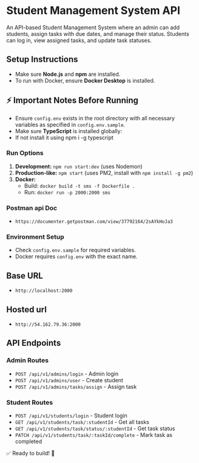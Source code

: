 # Student Management System API

An API-based Student Management System where an admin can add students, assign tasks with due dates, and manage their status. Students can log in, view assigned tasks, and update task statuses.

## Setup Instructions

- Make sure **Node.js** and **npm** are installed.
- To run with Docker, ensure **Docker Desktop** is installed.

## ⚡️ Important Notes Before Running

- Ensure `config.env` exists in the root directory with all necessary variables as specified in `config.env.sample`.
- Make sure **TypeScript** is installed globally:
- If not install it using npm i -g typescript

### Run Options

1. **Development:** `npm run start:dev` (uses Nodemon)
2. **Production-like:** `npm start` (uses PM2, install with `npm install -g pm2`)
3. **Docker:**
   - Build: `docker build -t sms -f Dockerfile .`
   - Run: `docker run -p 2000:2000 sms`

### Postman api Doc

- `https://documenter.getpostman.com/view/37792164/2sAYkHoJa3`

### Environment Setup

- Check `config.env.sample` for required variables.
- Docker requires `config.env` with the exact name.

## Base URL

- `http://localhost:2000`

## Hosted url

- `http://54.162.79.36:2000`

## API Endpoints

### Admin Routes

- `POST /api/v1/admins/login` - Admin login
- `POST /api/v1/admins/user` - Create student
- `POST /api/v1/admins/tasks/assign` - Assign task

### Student Routes

- `POST /api/v1/students/login` - Student login
- `GET /api/v1/students/task/:studentId` - Get all tasks
- `GET /api/v1/students/task/status/:studentId` - Get task status
- `PATCH /api/v1/students/task/:taskId/complete` - Mark task as completed

✅ Ready to build! 🚀
